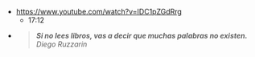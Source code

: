 - https://www.youtube.com/watch?v=IDC1pZGdRrg
	- 17:12
- > _**Si no lees libros, vas a decir que muchas palabras no existen.**
  Diego Ruzzarin_